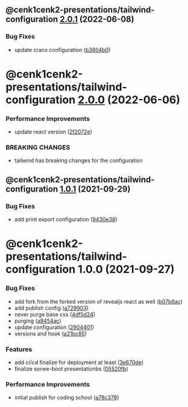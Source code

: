 ## @cenk1cenk2-presentations/tailwind-configuration [2.0.1](https://gitlab.kilic.dev/libraries/react-presentations/compare/@cenk1cenk2-presentations/tailwind-configuration@2.0.0...@cenk1cenk2-presentations/tailwind-configuration@2.0.1) (2022-06-08)

### Bug Fixes

- update craco configuration ([b3804b0](https://gitlab.kilic.dev/libraries/react-presentations/commit/b3804b03440fa9a4935a0f8906c2b890c1a16537))

# @cenk1cenk2-presentations/tailwind-configuration [2.0.0](https://gitlab.kilic.dev/libraries/react-presentations/compare/@cenk1cenk2-presentations/tailwind-configuration@1.0.1...@cenk1cenk2-presentations/tailwind-configuration@2.0.0) (2022-06-06)

### Performance Improvements

- update react version ([2f2072e](https://gitlab.kilic.dev/libraries/react-presentations/commit/2f2072e9ec5d3c8402dec2eb267af8bdacb5a174))

### BREAKING CHANGES

- tailwind has breaking changes for the configuration

## @cenk1cenk2-presentations/tailwind-configuration [1.0.1](https://github.com/cenk1cenk2/react-presentations/compare/@cenk1cenk2-presentations/tailwind-configuration@1.0.0...@cenk1cenk2-presentations/tailwind-configuration@1.0.1) (2021-09-29)

### Bug Fixes

- add print export configuration ([9430e38](https://github.com/cenk1cenk2/react-presentations/commit/9430e38430b7065c5369d2606ba46ffc33c6001b))

# @cenk1cenk2-presentations/tailwind-configuration 1.0.0 (2021-09-27)

### Bug Fixes

- add fork from the forked version of revealjs react as well ([b07b6ac](https://github.com/cenk1cenk2/react-presentations/commit/b07b6ac1fa04898b9d32924f4a01729dfec5a0ac))
- add publish config ([a729903](https://github.com/cenk1cenk2/react-presentations/commit/a729903870847e80a6646bcbb93698efb7510184))
- never purge base css ([4df5d24](https://github.com/cenk1cenk2/react-presentations/commit/4df5d24457c21360096db8f571be8ef16abca35f))
- purging ([a8454ac](https://github.com/cenk1cenk2/react-presentations/commit/a8454ac39c8b27a6c16bbdf4c9361bec61f8ef45))
- update configuration ([2904401](https://github.com/cenk1cenk2/react-presentations/commit/290440164734c45862ca829460d06b3a92969546))
- versions and hook ([a21bc85](https://github.com/cenk1cenk2/react-presentations/commit/a21bc85b62eaea304ac716f2e51ff098dec34e23))

### Features

- add ci/cd finalize for deployment at least ([3e670de](https://github.com/cenk1cenk2/react-presentations/commit/3e670debc0701bdeaafeef5a39a4611c265930f8))
- finalize sorwe-boot presentationbs ([05520fb](https://github.com/cenk1cenk2/react-presentations/commit/05520fbfe80c520b7e38bac64376c4ca37347d7a))

### Performance Improvements

- initial publish for coding school ([a78c378](https://github.com/cenk1cenk2/react-presentations/commit/a78c378dee3af07d4e1f578d50aca3b603567c11))

